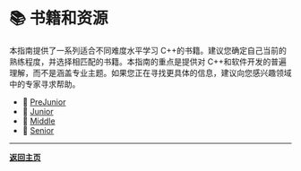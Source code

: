 # :books: 书籍和资源

本指南提供了一系列适合不同难度水平学习 C++的书籍。建议您确定自己当前的熟练程度，并选择相匹配的书籍。本指南的重点是提供对 C++和软件开发的普遍理解，而不是涵盖专业主题。如果您正在寻找更具体的信息，建议向您感兴趣领域中的专家寻求帮助。

- :blue_book: [PreJunior](PreJunior.md)
- :green_book: [Junior](Junior.md)
- :orange_book: [Middle](Middle.md)
- :closed_book: [Senior](Senior.md)

---

[**返回主页**](../../README.md)